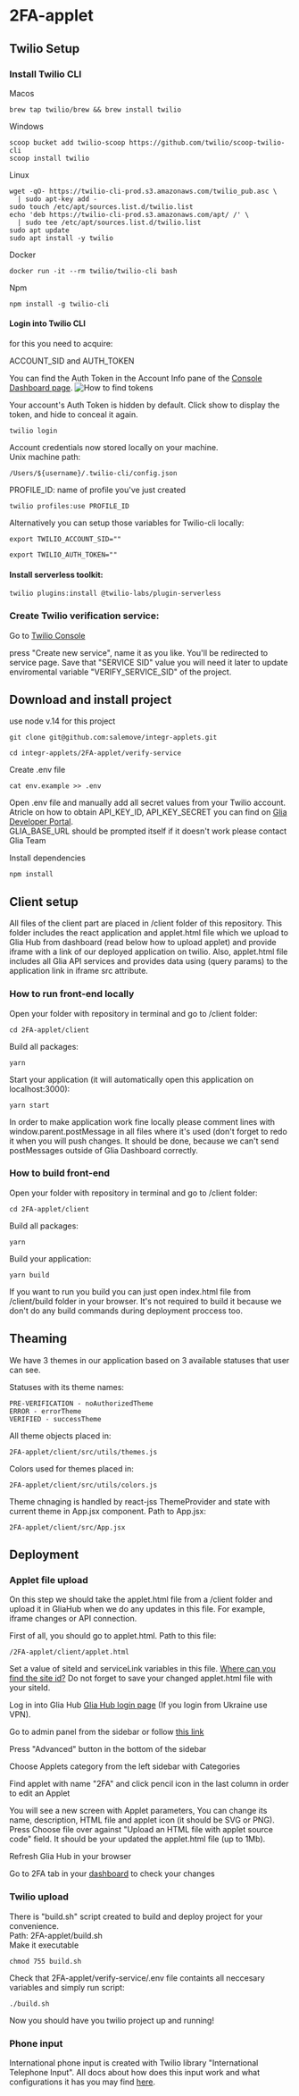 # 2FA-applet

## Twilio Setup

### Install Twilio CLI

Macos

```
brew tap twilio/brew && brew install twilio
```

Windows

```
scoop bucket add twilio-scoop https://github.com/twilio/scoop-twilio-cli
scoop install twilio
```

Linux

```
wget -qO- https://twilio-cli-prod.s3.amazonaws.com/twilio_pub.asc \
  | sudo apt-key add -
sudo touch /etc/apt/sources.list.d/twilio.list
echo 'deb https://twilio-cli-prod.s3.amazonaws.com/apt/ /' \
  | sudo tee /etc/apt/sources.list.d/twilio.list
sudo apt update
sudo apt install -y twilio
```

Docker

```
docker run -it --rm twilio/twilio-cli bash
```

Npm

```
npm install -g twilio-cli
```

#### Login into Twilio CLI

for this you need to acquire:

ACCOUNT_SID and AUTH_TOKEN

You can find the Auth Token in the Account Info pane of the [Console Dashboard page](https://console.twilio.com/?frameUrl=%2Fconsole%3F_ga%3D2.245783552.549853343.1649763806-804730721.1649763806%26x-target-region%3Dus1).
![How to find tokens](https://support.twilio.com/hc/article_attachments/5015061068443/dashboard.png)

Your account's Auth Token is hidden by default. Click show to display the token, and hide to conceal it again.

```
twilio login
```

Account credentials now stored locally on your machine.  
Unix machine path:

```
/Users/${username}/.twilio-cli/config.json
```

PROFILE_ID: name of profile you've just created

```
twilio profiles:use PROFILE_ID
```


Alternatively you can setup those variables for Twilio-cli locally:

```
export TWILIO_ACCOUNT_SID=""
```

```
export TWILIO_AUTH_TOKEN=""
```

#### Install serverless toolkit:

```
twilio plugins:install @twilio-labs/plugin-serverless
```

### Create Twilio verification service:

Go to [Twilio Console](https://console.twilio.com/us1/develop/verify/services?frameUrl=%2Fconsole%2Fverify%2Fservices%3Fx-target-region%3Dus1)

press "Create new service", name it as you like. You'll be redirected to service page.
Save that "SERVICE SID" value you will need it later to update enviromental variable "VERIFY_SERVICE_SID" of the project.

## Download and install project

use node v.14 for this project

```
git clone git@github.com:salemove/integr-applets.git
```

```
cd integr-applets/2FA-applet/verify-service
```

Create .env file

```
cat env.example >> .env
```

Open .env file and manually add all secret values from your Twilio account.  
Atricle on how to obtain API_KEY_ID, API_KEY_SECRET you can find on [Glia Developer Portal](https://docs.glia.com/glia-support/docs/how-to-get-a-user-api-key).  
GLIA_BASE_URL should be prompted itself if it doesn't work please contact Glia Team

Install dependencies

```
npm install
```

## Client setup

All files of the client part are placed in /client folder of this repository.
This folder includes the react application and applet.html file which we upload to Glia Hub
from dashboard (read below how to upload applet) and provide iframe with a link of our deployed application on twilio.
Also, applet.html file includes all Glia API services and provides data using (query params) to the application link in iframe src attribute.

### How to run front-end locally

Open your folder with repository in terminal and go to /client folder:

```
cd 2FA-applet/client
```

Build all packages:

```
yarn
```

Start your application (it will automatically open this application on localhost:3000):

```
yarn start
```

In order to make application work fine locally please comment lines with window.parent.postMessage in all files where it's used (don't forget to redo it when you will push changes. It should be done, because we can't send postMessages outside of Glia Dashboard correctly.

### How to build front-end

Open your folder with repository in terminal and go to /client folder:

```
cd 2FA-applet/client
```

Build all packages:

```
yarn
```

Build your application:

```
yarn build
```

If you want to run you build you can just open
index.html file from /client/build folder in your browser. It's not required to build it because
we don't do any build commands during deployment proccess too.

## Theaming

We have 3 themes in our application based on 3 available statuses that user can see.

Statuses with its theme names:

```
PRE-VERIFICATION - noAuthorizedTheme
ERROR - errorTheme
VERIFIED - successTheme
```

All theme objects placed in:

```
2FA-applet/client/src/utils/themes.js
```

Colors used for themes placed in:

```
2FA-applet/client/src/utils/colors.js
```

Theme chnaging is handled by react-jss ThemeProvider and state
with current theme in App.jsx component. Path to App.jsx:

```
2FA-applet/client/src/App.jsx
```

## Deployment

### Applet file upload

On this step we should take the applet.html file from a /client folder and
upload it in GliaHub when we do any updates in this file. For example, iframe changes or API connection.

First of all, you should go to applet.html. Path to this file:

```
/2FA-applet/client/applet.html
```

Set a value of siteId and serviceLink variables in this file. [Where can you find the site id?](https://docs.glia.com/glia-support/docs/where-can-i-find-the-site-id)
Do not forget to save your changed applet.html file with your siteId.

Log in into Glia Hub [Glia Hub login page](https://app.glia.com/login)
(If you login from Ukraine use VPN).

Go to admin panel from the sidebar or follow [this link](https://app.glia.com/#/admin)

Press "Advanced" button in the bottom of the sidebar

Choose Applets category from the left sidebar with Categories

Find applet with name "2FA" and click pencil icon in the last column in order to edit an Applet

You will see a new screen with Applet parameters, You can change its name, description, HTML file and applet icon (it should be SVG or PNG). Press Choose file over against "Upload an HTML file with applet source code" field. It should be your updated the applet.html file (up to 1Mb).

Refresh Glia Hub in your browser

Go to 2FA tab in your [dashboard](https://app.glia.com/#/) to check your changes

### Twilio upload

There is "build.sh" script created to build and deploy project for your convenience.  
Path: 2FA-applet/build.sh  
Make it executable

```
chmod 755 build.sh
```

Check that 2FA-applet/verify-service/.env file containts all neccesary variables and simply run script:

```
./build.sh
```

Now you should have you twilio project up and running!

### Phone input

International phone input is created with Twilio library "International Telephone Input".
All docs about how does this input work and what configurations it has you may find [here](https://github.com/jackocnr/intl-tel-input).
